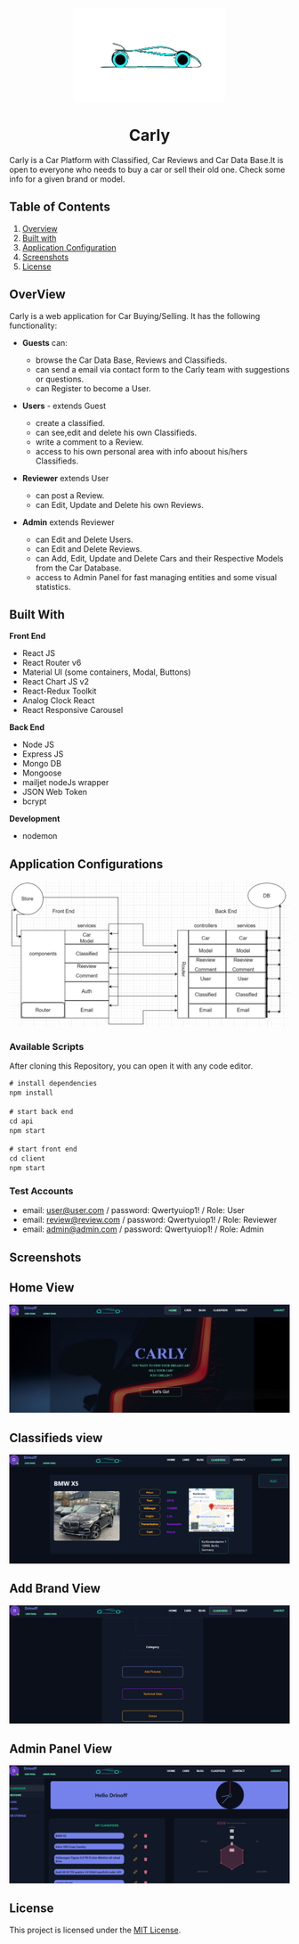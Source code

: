 <p id="start" align="center">
<br>
<img height="170rem" src="https://github.com/drinoff/carly/blob/main/client/public/images/logo.png">
  <h1 align="center" color='7582EB'>Carly</h1>
  
</p>
Carly is a Car Platform with Classified, Car Reviews and Car Data Base.It is open to everyone who needs to buy a car or sell their old one. Check some info for a given brand or model.

## Table of Contents
1. <a href="#overview">Overview</a>
2. <a href="#builtWith">Built with</a>
3. <a href="#appConfig">Application Configuration</a>
4. <a href="#appShots">Screenshots</a>
5. <a href="#license">License</a>
 



<h2 id="overview">OverView</h2>
Carly is a web application for Car Buying/Selling. It has the following functionality:

- **Guests** can: 
  - browse the Car Data Base, Reviews and Classifieds.
  - can send a email via contact form to the Carly team with suggestions or questions.
  - can Register to become a User.

- **Users** - extends Guest
  - create a classified.
  - can see,edit and delete his own Classifieds.
  - write a comment to a Review.
  - access to his own personal area with info aboout his/hers Classifieds.

- **Reviewer** extends User
  - can post a Review.
  - can Edit, Update and Delete his own Reviews.

- **Admin** extends Reviewer
  - can Edit and Delete Users.
  - can Edit and Delete Reviews.
  - can Add, Edit, Update and Delete Cars and their Respective Models from the Car Database.
  - access to Admin Panel for fast managing entities and some visual statistics.

<h2 id="builtWith">Built With</h2>

**Front End** 
- React JS
- React Router v6
- Material UI (some containers, Modal, Buttons)
- React Chart JS v2
- React-Redux Toolkit
- Analog Clock React
- React Responsive Carousel

**Back End** 
- Node JS
- Express JS
- Mongo DB
- Mongoose
- mailjet nodeJs wrapper
- JSON Web Token
- bcrypt

**Development** 
- nodemon

<h2 id="appConfig">Application Configurations</h2>

![Carly Flow Diagram](/appScreens/carlyDiagram.png)
 

### Available Scripts
After cloning this Repository, you can open it with any code editor.
```javascript
# install dependencies
npm install

# start back end
cd api
npm start

# start front end
cd client
npm start
```

### Test Accounts
   - email: user@user.com / password: Qwertyuiop1!  / Role: User
   - email: review@review.com / password: Qwertyuiop1!  / Role: Reviewer
   - email: admin@admin.com  /  password: Qwertyuiop1!  / Role: Admin

<h2 id="appShots">Screenshots</h2>

## Home View
![Home View](/appScreens/home.png)

## Classifieds view
![Classifieds View](/appScreens/classifieds.png)

## Add Brand View
![Add Brand](/appScreens/addBrand.png)

## Admin Panel View
![Admin Panel](/appScreens/admin.png)

<h2 id="license">License</h2>

This project is licensed under the [MIT License](LICENSE).


